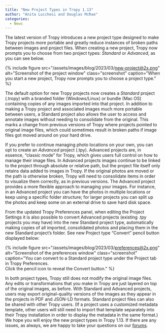 ```yaml
---
title: "New Project Types in Tropy 1.13"
author: "Anita Lucchesi and Douglas McRae"
categories:
  - News
---
```

The latest version of Tropy introduces a new project type designed to make Tropy projects more portable and greatly reduce instances of broken paths between images and project files. When creating a new project, Tropy now prompts you to choose from two project types: *Standard* or *Advanced*, as you can see below.

{% include figure src="/assets/images/blog/2023/03/new-project@2x.png" alt="Screenshot of the project window" class="screenshot" caption="When you start a new project, Tropy now prompts you to choose a project type." %}

The default option for new Tropy projects now creates a *Standard* project (.tropy) with a branded folder (Windows/Linux) or bundle (Mac OS) containing copies of any images imported into that project. In addition to making a Tropy project and associated images much more portable between users, a Standard project also allows the user to access and annotate images without needing to consolidate from the original. This marks a change from previous versions of Tropy where projects pointed to original image files, which could sometimes result in broken paths if image files got moved around on your hard drive.

If you prefer to continue managing photo locations on your own, you can opt to create an *Advanced* project (.tpy). Advanced projects are, in essence, “classic mode” for Tropy, which gives users full control on how to manage their  image files. In Advanced projects images continue to be linked to the project through absolute or relative path, but the project file itself only retains data added to images in Tropy. If the original photos are moved or the path is otherwise broken, Tropy will need to consolidate items in order to visualize them correctly, as in previous  versions. The Advanced project provides a more flexible approach to managing your images. For instance, in an Advanced project you can have the photos in multiple locations or keep using a specific folder structure; for larger projects you can split up the photos and keep some on an external drive to save hard disk space.

From the updated Tropy Preferences panel, when editing the Project Settings it is also possible to convert Advanced projects (existing .tpy projects you may have) into the new Standard project type, automatically making copies of all imported, consolidated photos and placing them in the new Standard project’s folder. See new Project type “Convert” pencil button displayed below:

{% include figure src="/assets/images/blog/2023/03/preferences@2x.png" alt="Screenshot of the preferences window" class="screenshot" caption="You can convert to a Standard project type under the Project tab in Tropy Preferences. <br>Click the pencil icon to reveal the Convert button." %}

In both project types, Tropy still does not modify the original image files. Any edits or transformations that you make in Tropy are just layered on top of the original images, as before. With Standard and Advanced projects, users may export original-quality versions of the images as they appear in the projects in PDF and JSON-LD formats. Standard project files can also be shared with other Tropy users. (If a project uses a customized metadata template, other users will still need to import that template separately into their Tropy installation in order to display the metadata in the same format.) We hope you will enjoy the new project types in Tropy 1.13. If there are any issues, as always, we are happy to take your questions on our [forums](https://https://forums.tropy.org/top?period=yearly). 
